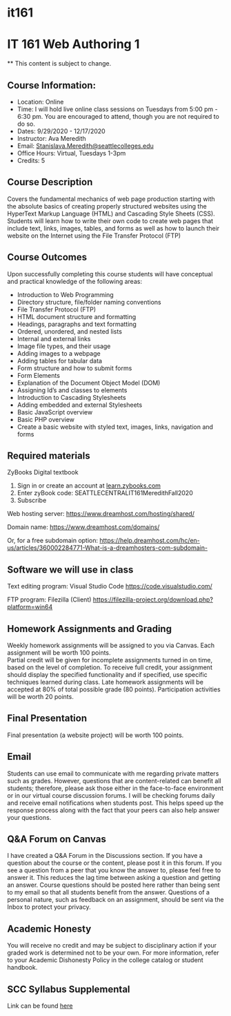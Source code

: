 # it161
#  IT 161 Web Authoring 1

** This content is subject to change.

## Course Information: 
* Location: Online
* Time: I will hold live online class sessions on Tuesdays from 5:00 pm - 6:30 pm. You are encouraged to attend, though you are not required to do so.
* Dates: 9/29/2020 - 12/17/2020
* Instructor: Ava Meredith 
* Email: Stanislava.Meredith@seattlecolleges.edu
* Office Hours: Virtual, Tuesdays 1-3pm
* Credits: 5

## Course Description
Covers the fundamental mechanics of web page production starting with the absolute basics of creating properly structured websites using the HyperText Markup Language (HTML) and Cascading Style Sheets (CSS). Students will learn how to write their own code to create web pages that include text, links, images, tables, and forms as well as how to launch their website on the Internet using the File Transfer Protocol (FTP)

## Course Outcomes

Upon successfully completing this course students will have conceptual and practical knowledge of the following areas:

* Introduction to Web Programming
* Directory structure, file/folder naming conventions
* File Transfer Protocol (FTP) 
* HTML document structure and formatting
* Headings, paragraphs and text formatting
* Ordered, unordered, and nested lists
* Internal and external links
* Image file types, and their usage
* Adding images to a webpage
* Adding tables for tabular data
* Form structure and how to submit forms
* Form Elements
* Explanation of the Document Object Model (DOM)
* Assigning Id’s and classes to elements
* Introduction to Cascading Stylesheets
* Adding embedded and external Stylesheets
* Basic JavaScript overview
* Basic PHP overview
* Create a basic website with styled text, images, links, navigation and forms

## Required materials
ZyBooks Digital textbook 

1. Sign in or create an account at [learn.zybooks.com](https://learn.zybooks.com/)
2. Enter zyBook code: SEATTLECENTRALIT161MeredithFall2020
3. Subscribe

	
Web hosting server: https://www.dreamhost.com/hosting/shared/

Domain name: https://www.dreamhost.com/domains/  

Or, for a free subdomain option: 
https://help.dreamhost.com/hc/en-us/articles/360002284771-What-is-a-dreamhosters-com-subdomain-


## Software we will use in class					
Text editing program: Visual Studio Code  https://code.visualstudio.com/

FTP program: Filezilla (Client) https://filezilla-project.org/download.php?platform=win64

## Homework Assignments and Grading

Weekly homework assignments will be assigned to you via Canvas. Each assignment will be worth 100 points.  
Partial credit will be given for incomplete assignments turned in on time, based on the level of completion.
To receive full credit, your assignment should display the specified functionality and if specified, use specific techniques learned during class.
Late homework assignments will be accepted at 80% of total possible grade (80 points).
Participation activities will be worth 20 points.

## Final Presentation

Final presentation (a website project) will be worth 100 points.

## Email
Students can use email to communicate with me regarding private matters such as grades. However, questions that are content-related can benefit all students; therefore, please ask those either in the face-to-face environment or in our virtual course discussion forums. I will be checking forums daily and receive email notifications when students post. This helps speed up the response process along with the fact that your peers can also help answer your questions.

## Q&A Forum on Canvas
I have created a Q&A Forum in the Discussions section. 
If you have a question about the course or the content, please post it in this forum. If you see a question from a peer that you know the answer to, please feel free to answer it. This reduces the lag time between asking a question and getting an answer. Course questions should be posted here rather than being sent to my email so that all students benefit from the answer. Questions of a personal nature, such as feedback on an assignment, should be sent via the Inbox to protect your privacy.


## Academic Honesty
You will receive no credit and may be subject to disciplinary action if your graded work is determined not to be your own.  For more information, refer to your Academic Dishonesty Policy in the college catalog or student handbook.

## SCC Syllabus Supplemental 
Link can be found [here](https://docs.google.com/document/d/1yudWf-jUKFL10B16m9VKeFS6isA0B2uPjfYnrT5FjOU/edit)

 









